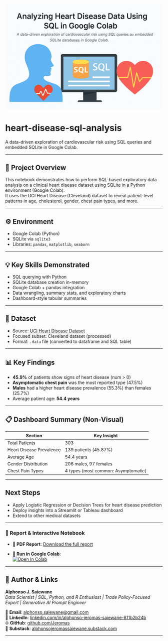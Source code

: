 ![Heart Disease SQL Analysis](https://github.com/Jeromas/heart-disease-sql-analysis/raw/main/imge1.png)

#  heart-disease-sql-analysis

A data-driven exploration of cardiovascular risk using SQL queries and embedded SQLite in Google Colab.

---

## 📌 Project Overview

This notebook demonstrates how to perform SQL-based exploratory data analysis on a clinical heart disease dataset using SQLite in a Python environment (Google Colab).  
It uses the UCI Heart Disease (Cleveland) dataset to reveal patient-level patterns in age, cholesterol, gender, chest pain types, and more.

---

## ⚙️ Environment
- Google Colab (Python)
- SQLite via `sqlite3`
- Libraries: `pandas`, `matplotlib`, `seaborn`

---

## 💡 Key Skills Demonstrated
- SQL querying with Python
- SQLite database creation in-memory
- Google Colab + pandas integration
- Data wrangling, summary stats, and exploratory charts
- Dashboard-style tabular summaries

---

## 📁 Dataset
- Source: [UCI Heart Disease Dataset](https://archive.ics.uci.edu/dataset/45/heart+disease)
- Focused subset: Cleveland dataset (processed)
- Format: `.data` file (converted to dataframe and SQL table)

---

## 📊 Key Findings

- **45.9%** of patients show signs of heart disease (num > 0)
- **Asymptomatic chest pain** was the most reported type (47.5%)
- **Males** had a higher heart disease prevalence (55.3%) than females (25.7%)
- Average patient age: **54.4 years**

---

## 📋 Dashboard Summary (Non-Visual)

| Section                    | Key Insight |
|---------------------------|-------------|
| Total Patients            | 303         |
| Heart Disease Prevalence  | 139 patients (45.87%) |
| Average Age               | 54.4 years  |
| Gender Distribution       | 206 males, 97 females |
| Chest Pain Types          | 4 types (most common: Asymptomatic) |

---

##  Next Steps

- Apply Logistic Regression or Decision Trees for heart disease prediction
- Deploy insights into a Streamlit or Tableau dashboard
- Extend to other medical datasets

---
### 📄 Report & Interactive Notebook

- **📘 PDF Report**: [Download the full report](https://github.com/Jeromas/heart-disease-sql-analysis/raw/main/Analyzing_Heart_Disease1.pdf)

- **🧪 Run in Google Colab**:  
  [![Open In Colab](https://colab.research.google.com/assets/colab-badge.svg)](https://colab.research.google.com/github/Jeromas/heart-disease-sql-analysis/blob/main/Analyzing_Heart_Disease_Data_SQL_Colab.ipynb)

---
## 🔗 Author & Links

**Alphonso J. Saiewane**  
*Data Scientist | SQL, Python, and R Enthusiast | Trade Policy-Focused Expert | Generative AI Prompt Engineer*

📧 **Email**: [alphonso.saiewane@gmail.com](mailto:alphonso.saiewane@gmail.com)  
💼 **LinkedIn**: [linkedin.com/in/alphonso-jeromas-saiewane-811b2b24b](https://www.linkedin.com/in/alphonso-jeromas-saiewane-811b2b24b)  
🌐 **GitHub**: [github.com/Jeromas](https://github.com/Jeromas)  
📝 **Substack**: [alphonsojeromassaiewane.substack.com](https://alphonsojeromassaiewane.substack.com)


---


